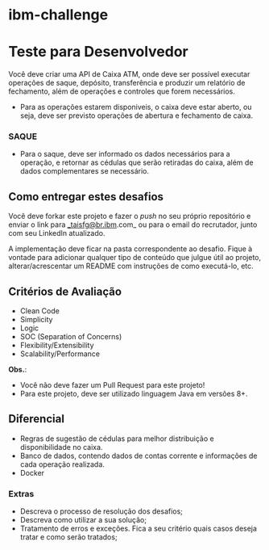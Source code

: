 # ibm-challenge
# Teste para Desenvolvedor

Você deve criar uma API de Caixa ATM, onde deve ser possível executar
operações de saque, depósito, transferência e produzir um relatório de fechamento, 
além de operações e controles que forem necessários.

* Para as operações estarem disponiveis, o caixa deve estar aberto, ou seja, deve ser previsto operações de abertura e fechamento de caixa.

### SAQUE
 - Para o saque, deve ser informado os dados necessários para a operação, e retornar as cédulas que serão retiradas do caixa, além de dados complementares se necessário.
 



## Como entregar estes desafios
Você deve forkar este projeto e fazer o *push* no seu próprio repositório e enviar o link para _taisfg@br.ibm.com_ ou para o email do recrutador, junto com seu LinkedIn atualizado.

A implementação deve ficar na pasta correspondente ao desafio. Fique à vontade para adicionar qualquer tipo de conteúdo que julgue útil ao projeto, alterar/acrescentar um README com instruções de como executá-lo, etc.

## Critérios de Avaliação
- Clean Code
- Simplicity
- Logic
- SOC (Separation of Concerns)
- Flexibility/Extensibility
- Scalability/Performance
  
**Obs.**:
- Você não deve fazer um Pull Request para este projeto!
- Para este projeto, deve ser utilizado linguagem Java em versões 8+.

## Diferencial
- Regras de sugestão de cédulas para melhor distribuição e disponibilidade no caixa.
- Banco de dados, contendo dados de contas corrente e informações de cada operação realizada.
- Docker

### Extras

- Descreva o processo de resolução dos desafios;
- Descreva como utilizar a sua solução;
- Tratamento de erros e exceções. Fica a seu critério quais casos deseja tratar e como serão tratados;

